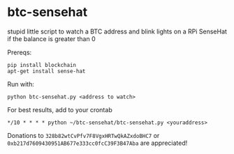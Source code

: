 # btc-sensehat
stupid little script to watch a BTC address and blink lights on a RPi SenseHat if the balance is greater than 0

Prereqs:  

`pip install blockchain`  
`apt-get install sense-hat`


Run with:  

`python btc-sensehat.py <address to watch>`

For best results, add to your crontab  

`*/10 * * * * python ~/btc-sensehat/btc-sensehat.py <youraddress>`


Donations to `328b82wtCvPfv7F8VgxHRTwQkAZxdoBHC7` or `0xb217d7609430951AB677e333cc0fcC39F3B47Aba` are appreciated!
